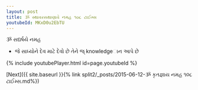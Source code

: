 ```yaml
---
layout: post
title: ૐ સ્થાવરસથાણાવે નમહ ૧૦૮ ટાઈમ્સ
youtubeId: MKxD0u2EbTU
---
```

 
 
 ૐ સદ્યર્ષયે નમહ  
 
 -  જે સાધ્‍યોને દેવ માટે દેવો છે તેને જ્ knowledgeાન આપે છે 
 
  
 
  
 
 
 
 
 
 


{% include youtubePlayer.html id=page.youtubeId %}
 
[Next]({{ site.baseurl }}{% link  split2/_posts/2015-06-12-ૐ કૃતજ્ઞાય નમહ ૧૦૮ ટાઈમ્સ.md%})
 

